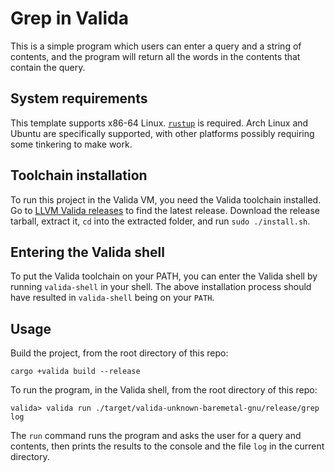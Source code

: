 # Grep in Valida

This is a simple program which users can enter a query and a string of contents, and the program will return all the words in the contents that contain the query.

## System requirements

This template supports x86-64 Linux. [`rustup`](https://www.rust-lang.org/tools/install) is required. Arch Linux and Ubuntu are specifically supported, with other platforms possibly requiring some tinkering to make work.

## Toolchain installation

To run this project in the Valida VM, you need the Valida toolchain installed. Go to [LLVM Valida releases](https://github.com/lita-xyz/llvm-valida-releases/releases) to find the latest release. Download the release tarball, extract it, `cd` into the extracted folder, and run `sudo ./install.sh`.

## Entering the Valida shell

To put the Valida toolchain on your PATH, you can enter the Valida shell by running `valida-shell` in your shell. The above installation process should have resulted in `valida-shell` being on your `PATH`.

## Usage

Build the project, from the root directory of this repo:

```
cargo +valida build --release
```

To run the program, in the Valida shell, from the root directory of this repo:

```
valida> valida run ./target/valida-unknown-baremetal-gnu/release/grep log
```

The `run` command runs the program and asks the user for a query and contents, then prints the results to the console and the file `log` in the current directory.
